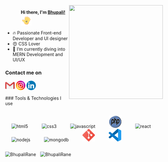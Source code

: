    <img align="right" src="Images/developer.gif" width="300" height="300">

   <p style="margin-left: 50px">
     <b>Hi there, I'm <a href="https://github.com/BhupaliRane">Bhupali!</a></b>
     <img src="Images/hii.gif" align="center" style="display:flex;" width="35" height="35">  
   </p>



   - 🔥 Passionate Front-end Developer and UI designer
   - 😍 CSS Lover
   - 🌱 I’m currently diving into MERN Development and UI/UX

   ### Contact me on
   <p>
     <a href="mailto:ranebhupali23@gmail.com"><img src="Images\gmail.png" width="30" height="30"/></a>
     <a href="https://www.instagram.com/bhupalirane/"><img src="Images\instagram.png" width="30" height="30"/></a>
     <a href="www.linkedin.com/in/bhupali-rane-3693a11b0"><img src="Images\linkedin.png" width="30" height="30"/></a>
   </p>
   ### Tools & Technologies I use
   <p style="margin: 30px 0;">
     <img src="https://devicons.github.io/devicon/devicon.git/icons/html5/html5-original-wordmark.svg" style="margin: 0 20px;" alt="html5" width="40" height="40"/> 
     <img src="https://devicons.github.io/devicon/devicon.git/icons/css3/css3-original-wordmark.svg" style="margin: 0 20px;" alt="css3" width="40" height="40"/> 
     <img src="https://devicons.github.io/devicon/devicon.git/icons/javascript/javascript-original.svg" style="margin: 0 20px;" alt="javascript" width="40" height="40"/> 
     <img src="Images\php.png" style="margin: 0 20px;" alt="php" width="40" height="40"/>
     <img src="https://devicons.github.io/devicon/devicon.git/icons/react/react-original-wordmark.svg" style="margin: 0 20px;" alt="react" width="40" height="40"/> 
     <img src="https://devicons.github.io/devicon/devicon.git/icons/nodejs/nodejs-original-wordmark.svg" style="margin: 0 20px;" alt="nodejs" width="40" height="40"/> 
     <img src="https://devicons.github.io/devicon/devicon.git/icons/mongodb/mongodb-original-wordmark.svg" style="margin: 0 20px;" alt="mongodb" width="40" height="40"/> 
     <img src="Images\git.png" style="margin: 0 20px;" alt="git" width="40" height="40"/>
     <img src="Images\visual-studio-code.png" style="margin: 0 20px;" alt="vscode" width="40" height="40"/>
   </p>

   <img style="margin-right: 10px" src="https://github-readme-stats.vercel.app/api/top-langs/?username=BhupaliRane&layout=compact&&theme=radical" alt="BhupaliRane" />

   <img src="https://github-readme-stats.vercel.app/api?username=BhupaliRane&show_icons=true&hide_border=true&include_all_commits=true&count_private=true&theme=radical" alt="BhupaliRane" />
